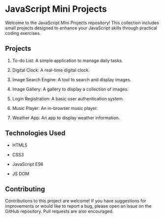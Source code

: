 
# JavaScript Mini Projects

Welcome to the JavaScript Mini Projects repository! This collection includes small projects designed to enhance your JavaScript skills through practical coding exercises.







## Projects


1. To-do List: A simple application to manage daily tasks.

2. Digital Clock: A real-time digital clock.

3. Image Search Engine: A tool to search and display images.

4. Image Gallery: A gallery to display a collection of images.

5. Login Registration: A basic user authentication system.

6. Music Player: An in-browser music player.

7. Weather App: An app to display weather information.

## Technologies Used

- HTML5

- CSS3

- JavaScript ES6

- JS DOM


## Contributing

Contributions to this project are welcome! If you have suggestions for improvements or would like to report a bug, please open an issue on the GitHub repository. Pull requests are also encouraged.

